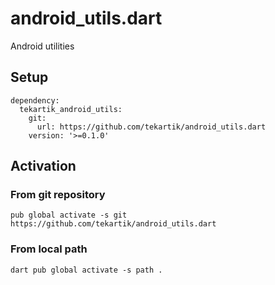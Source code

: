 # android_utils.dart

Android utilities

## Setup

```
dependency:
  tekartik_android_utils:
    git:
      url: https://github.com/tekartik/android_utils.dart
    version: '>=0.1.0'
``` 
## Activation

### From git repository

```
pub global activate -s git https://github.com/tekartik/android_utils.dart
```

### From local path

```
dart pub global activate -s path .
```
